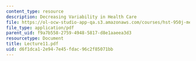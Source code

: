 ```yaml
---
content_type: resource
description: Decreasing Variability in Health Care
file: https://ol-ocw-studio-app-qa.s3.amazonaws.com/courses/hst-950j-medical-computing-spring-2003/d6f1dca12e947e45fdac96c2f85071bb_Lecture11.pdf
file_type: application/pdf
parent_uid: f9a7b558-2759-4948-5817-d8e1aaeea3d3
resourcetype: Document
title: Lecture11.pdf
uid: d6f1dca1-2e94-7e45-fdac-96c2f85071bb
---
```

